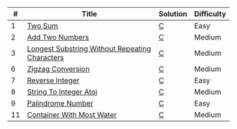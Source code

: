 | # | Title | Solution | Difficulty |
|---| ----- | -------- | ---------- |
|1|[Two Sum](https://github.com/LiuYuguang/LeetCode-C/blob/main/algorithms/twoSum/main.c) | [C](https://github.com/LiuYuguang/LeetCode-C/blob/main/algorithms/twoSum/main.c) | Easy |
|2|[Add Two Numbers](https://github.com/LiuYuguang/LeetCode-C/blob/main/algorithms/addTwoNumbers/main.c) | [C](https://github.com/LiuYuguang/LeetCode-C/blob/main/algorithms/addTwoNumbers/main.c) | Medium |
|3|[Longest Substring Without Repeating Characters](https://github.com/LiuYuguang/LeetCode-C/blob/main/algorithms/longestSubstringWithoutRepeatingCharacters/main.c) | [C](https://github.com/LiuYuguang/LeetCode-C/blob/main/algorithms/longestSubstringWithoutRepeatingCharacters/main.c) | Medium |
|6|[Zigzag Conversion](https://github.com/LiuYuguang/LeetCode-C/blob/main/algorithms/zigzagConversion/main.c) | [C](https://github.com/LiuYuguang/LeetCode-C/blob/main/algorithms/zigzagConversion/main.c) | Medium |
|7|[Reverse Integer](https://github.com/LiuYuguang/LeetCode-C/blob/main/algorithms/reverseInteger/main.c) | [C](https://github.com/LiuYuguang/LeetCode-C/blob/main/algorithms/reverseInteger/main.c) | Easy |
|8|[String To Integer Atoi](https://github.com/LiuYuguang/LeetCode-C/blob/main/algorithms/stringToIntegerAtoi/main.c) | [C](https://github.com/LiuYuguang/LeetCode-C/blob/main/algorithms/stringToIntegerAtoi/main.c) | Medium |
|9|[Palindrome Number](https://github.com/LiuYuguang/LeetCode-C/blob/main/algorithms/palindromeNumber/main.c) | [C](https://github.com/LiuYuguang/LeetCode-C/blob/main/algorithms/palindromeNumber/main.c) | Easy |
|11|[Container With Most Water](https://github.com/LiuYuguang/LeetCode-C/blob/main/algorithms/containerWithMostWater/main.c) | [C](https://github.com/LiuYuguang/LeetCode-C/blob/main/algorithms/containerWithMostWater/main.c) | Medium |
